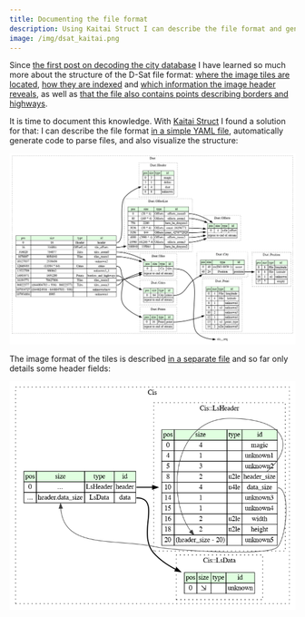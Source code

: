 ```yaml
---
title: Documenting the file format
description: Using Kaitai Struct I can describe the file format and generate code and visualizations.
image: /img/dsat_kaitai.png
---
```


Since [the first post on decoding the city
database](/2005/03/26/decoding-the-city-database.html) I have learned
so much more about the structure of the D-Sat file format: [where the
image tiles are
located](https://dsat.igada.de/2024/04/02/finding-the-tiles.html),
[how they are
indexed](https://dsat.igada.de/2024/05/11/visualising-entropy.html)
and [which information the image header
reveals](https://dsat.igada.de/2024/04/20/understanding-the-image-header.html),
as well as [that the file also contains points describing borders and
highways](https://dsat.igada.de/2024/05/06/finding-somehing-unexpected.html).

It is time to document this knowledge. With [Kaitai
Struct](http://kaitai.io/) I found a solution for that: I can describe
the file format [in a simple YAML file](/src/dsat.ksy), automatically
generate code to parse files, and also visualize the structure:

[![Visualization of the D-Sat file structure](/img/dsat_kaitai.png)](/img/dsat_kaitai.png)

The image format of the tiles is described [in a separate
file](/src/cis.ksy) and so far only details some header fields:

![Visualization of the image file structure](/img/cis_kaitai.png)
